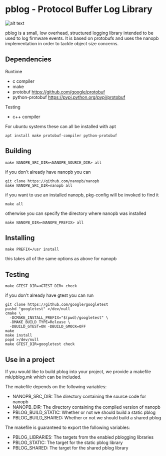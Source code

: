 pblog - Protocol Buffer Log Library
===================================

![alt text](https://travis-ci.org/google/pblog.svg?branch=master "TravisCI Status")

pblog is a small, low overhead, structured logging library intended to be used
to log firmware events. It is based on protobufs and uses the nanopb
implementation in order to tackle object size concerns.

Dependencies
------------
Runtime

- c compiler
- make
- protobuf         https://github.com/google/protobuf
- python-protobuf  https://pypi.python.org/pypi/protobuf

Testing
- c++ compiler

For ubuntu systems these can all be installed with apt

    apt install make protobuf-compiler python-protobuf

Building
--------
    make NANOPB_SRC_DIR=<NANOPB_SOURCE_DIR> all

if you don't already have nanopb you can

    git clone https://github.com/nanopb/nanopb
	make NANOPB_SRC_DIR=nanopb all

if you want to use an installed nanopb, pkg-config will be invoked to find it

	make all

otherwise you can specify the directory where nanopb was installed

	make NANOPB_DIR=<NANOPB_PREFIX> all

Installing
----------
    make PREFIX=/usr install

this takes all of the same options as above for nanopb

Testing
-------
    make GTEST_DIR=<GTEST_DIR> check

if you don't already have gtest you can run

    git clone https://github.com/google/googletest
    pushd "googletest" >/dev/null
    cmake \
      -DCMAKE_INSTALL_PREFIX="$(pwd)/googletest" \
      -DMAKE_BUILD_TYPE=Release \
      -DBUILD_GTEST=ON -DBUILD_GMOCK=OFF
    make
    make install
    popd >/dev/null
    make GTEST_DIR=googletest check

Use in a project
----------------
If you would like to build pblog into your project, we provide a makefile
mk/pblog.mk which can be included.

The makefile depends on the following variables:

- NANOPB\_SRC\_DIR: The directory containing the source code for nanopb
- NANOPB\_DIR: The directory containing the compiled version of nanopb
- PBLOG\_BUILD\_STATIC: Whether or not we should build a static pblog
- PBLOG\_BUILD\_SHARED: Whether or not we should build a shared pblog

The makefile is guaranteed to export the following variables:

- PBLOG\_LIBRARIES: The targets from the enabled pblogging libraries
- PBLOG\_STATIC: The target for the static pblog library
- PBLOG\_SHARED: The target for the shared pblog library
